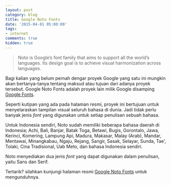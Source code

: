 ```yaml
---
layout: post
category: blog
title: Google Noto Fonts
date: '2015-04-01 05:00:00'
tags:
- internet
comments: true
hidden: true
---
```


> Noto is Google’s font family that aims to support all the world’s languages. Its design goal is to achieve visual harmonization across languages.

Bagi kalian yang belum pernah dengar proyek Google yang satu ini mungkin akan bertanya-tanya tentang maksud atau tujuan dari adanya proyek tersebut. Google Noto Fonts adalah proyek lain milik Google disamping [Google Fonts](http://google.com/fonts).

Seperti kutipan yang ada pada halaman resmi, proyek ini bertujuan untuk menyelaraskan tampilan visual seluruh bahasa di dunia. Jadi tidak perlu banyak jenis *font* yang digunakan untuk setiap penulisan sebuah bahasa.

Untuk Indonesia sendiri, Noto sudah memiliki beberapa bahasa daerah di Indonesia; Achi, Bali, Banjar, Batak Toga, Betawi, Bugis, Gorontalo, Jawa, Kerinci, Komering, Lampung Api, Madura, Makasar, Malay (Arab), Mandar, Mentawai, Minangkabau, Ngaju, Rejang, Sangir, Sasak, Selayar, Sunda, Tae', Tolaki, Cina Tradisional, Uab Meto, dan bahasa Indonesia sendiri.

Noto menyediakan dua jenis *font* yang dapat digunakan dalam penulisan, yaitu Sans dan Serif.

Tertarik? silahkan kunjungi halaman resmi [Google Noto Fonts](http://www.google.com/get/noto/#/) untuk mengunduhnya.

